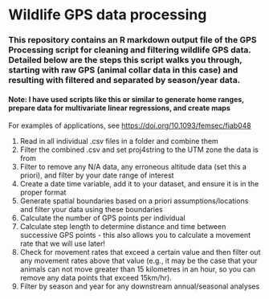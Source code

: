 # Wildlife GPS data processing

### This repository contains an R markdown output file of the GPS Processing script for cleaning and filtering wildlife GPS data. Detailed below are the steps this script walks you through, starting with raw GPS (animal collar data in this case) and resulting with filtered and separated by season/year data.
#### Note: I have used scripts like this or similar to generate home ranges, prepare data for multivariate linear regressions, and create maps

For examples of applications, see https://doi.org/10.1093/femsec/fiab048 

1. Read in all individual .csv files in a folder and combine them
1. Filter the combined .csv and set proj4string to the UTM zone the data is from
1. Filter to remove any N/A data, any erroneous altitude data (set this a priori), and filter by your date range of interest
1. Create a date time variable, add it to your dataset, and ensure it is in the proper format
1. Generate spatial boundaries based on a priori assumptions/locations and filter your data using these boundaries
1. Calculate the number of GPS points per individual
1. Calculate step length to determine distance and time between successive GPS points - this also allows you to calculate a movement rate that we will use later!
1. Check for movement rates that exceed a certain value and then filter out any movement rates above that value (e.g., it may be the case that your animals can not move greater than 15 kilometres in an hour, so you can remove any data points that exceed 15km/hr).
1. Filter by season and year for any downstream annual/seasonal analyses
